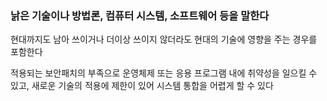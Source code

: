 ### 낡은 기술이나 방법론, 컴퓨터 시스템, 소프트웨어 등을 말한다

현대까지도 남아 쓰이거나 더이상 쓰이지 않더라도 현대의 기술에 영향을 주는 경우를 포함한다

적용되는 보안패치의 부족으로 운영체제 또는 응용 프로그램 내에 취약성을 일으킬 수 있고, 새로운 기술의 적용에 제한이 있어 시스템 통합을 어렵게 할 수 있다

